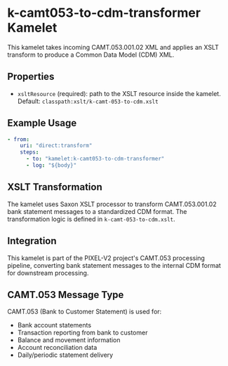 # k-camt053-to-cdm-transformer Kamelet

This kamelet takes incoming CAMT.053.001.02 XML and applies an XSLT transform to produce a Common Data Model (CDM) XML.

## Properties

- `xsltResource` (required): path to the XSLT resource inside the kamelet. Default: `classpath:xslt/k-camt-053-to-cdm.xslt`

## Example Usage

```yaml
- from:
    uri: "direct:transform"
    steps:
      - to: "kamelet:k-camt053-to-cdm-transformer"
      - log: "${body}"
```

## XSLT Transformation

The kamelet uses Saxon XSLT processor to transform CAMT.053.001.02 bank statement messages to a standardized CDM format. The transformation logic is defined in `k-camt-053-to-cdm.xslt`.

## Integration

This kamelet is part of the PIXEL-V2 project's CAMT.053 processing pipeline, converting bank statement messages to the internal CDM format for downstream processing.

## CAMT.053 Message Type

CAMT.053 (Bank to Customer Statement) is used for:

- Bank account statements
- Transaction reporting from bank to customer
- Balance and movement information
- Account reconciliation data
- Daily/periodic statement delivery
